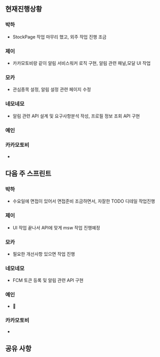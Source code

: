 
## 현재진행상황
### 박하
- StockPage 작업 마무리 했고, 외주 작업 진행 조금
### 제이
- 카카모토비랑 같이 알림 서비스워커 로직 구현, 알림 관련 패널,모달 UI 작업
### 모카
- 관심종목 설정, 알림 설정 관련 페이지 수정
### 네모네모
- 알림 관련 API 설계 및 요구사항분석 작성, 프로필 정보 조회 API 구현
### 예인

### 카카모토비
-

## 다음 주 스프린트
### 박하
- 수요일에 면접이 있어서 면접준비 조금하면서, 자잘한 TODO 디테일 작업진행
### 제이
- UI 작업 끝나서 API에 맞게 msw 작업 진행예정 
### 모카
- 필요한 개선사항 있으면 작업 진행
### 네모네모
- FCM 토큰 등록 및 알림 관련 API 구현
### 예인
- 
### 카카모토비
-

## 공유 사항